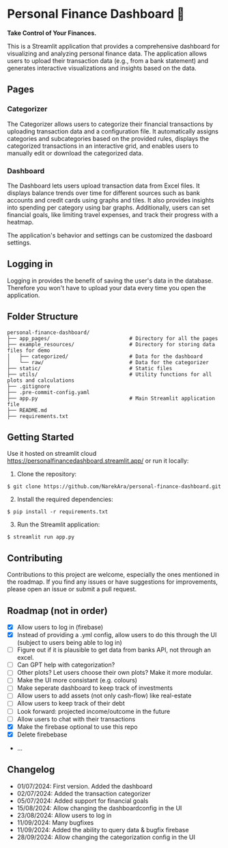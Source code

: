 # Personal Finance Dashboard 👋

**Take Control of Your Finances.**

This is a Streamlit application that provides a comprehensive dashboard for visualizing and analyzing personal finance data. The application allows users to upload their transaction data (e.g., from a bank statement) and generates interactive visualizations and insights based on the data.

## Pages

### Categorizer
The Categorizer allows users to categorize their financial transactions by uploading transaction data and a configuration file. It automatically assigns categories and subcategories based on the provided rules, displays the categorized transactions in an interactive grid, and enables users to manually edit or download the categorized data.

### Dashboard
The Dashboard lets users upload transaction data from Excel files. It displays balance trends over time for different sources such as bank accounts and credit cards using graphs and tiles. It also provides insights into spending per category using bar graphs. Additionally, users can set financial goals, like limiting travel expenses, and track their progress with a heatmap.

The application's behavior and settings can be customized the dasboard settings.

## Logging in
Logging in provides the benefit of saving the user's data in the database. Therefore you won't have to upload your data every time you open the application.

## Folder Structure
```
personal-finance-dashboard/
├── app_pages/                          # Directory for all the pages
├── example_resources/                  # Directory for storing data files for demo
│   ├── categorized/                    # Data for the dashboard
│   └── raw/                            # Data for the categorizer
├── static/                             # Static files
├── utils/                              # Utility functions for all plots and calculations
├── .gitignore
├── .pre-commit-config.yaml
├── app.py                              # Main Streamlit application file
├── README.md
├── requirements.txt
```

## Getting Started

Use it hosted on streamlit cloud https://personalfinancedashboard.streamlit.app/ or run it locally:

1. Clone the repository:
```
$ git clone https://github.com/NarekAra/personal-finance-dashboard.git
```
2. Install the required dependencies:
```
$ pip install -r requirements.txt
```
3. Run the Streamlit application:
```
$ streamlit run app.py
```

## Contributing

Contributions to this project are welcome, especially the ones mentioned in the roadmap. If you find any issues or have suggestions for improvements, please open an issue or submit a pull request.

## Roadmap (not in order)
- [x] Allow users to log in (firebase)
- [x] Instead of providing a .yml config, allow users to do this through the UI (subject to users being able to log in)
- [ ] Figure out if it is plausible to get data from banks API, not through an excel.
- [ ] Can GPT help with categorization?
- [ ] Other plots? Let users choose their own plots? Make it more modular.
- [ ] Make the UI more consistant (e.g. colours)
- [ ] Make seperate dashboard to keep track of investments
- [ ] Allow users to add assets (not only cash-flow) like real-estate
- [ ] Allow users to keep track of their debt
- [ ] Look forward: projected income/outcome in the future
- [ ] Allow users to chat with their transactions
- [x] Make the firebase optional to use this repo
- [x] Delete firebebase
- ...

## Changelog
- 01/07/2024: First version. Added the dashboard
- 02/07/2024: Added the transaction categorizer
- 05/07/2024: Added support for financial goals
- 15/08/2024: Allow changing the dashboardconfig in the UI
- 23/08/2024: Allow users to log in
- 11/09/2024: Many bugfixes
- 11/09/2024: Added the ability to query data & bugfix firebase
- 28/09/2024: Allow changing the categorization config in the UI
